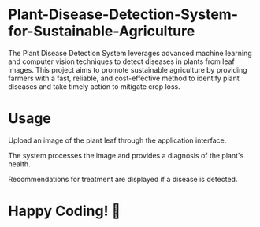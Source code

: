 # Plant-Disease-Detection-System-for-Sustainable-Agriculture
The Plant Disease Detection System leverages advanced machine learning and computer vision techniques to detect diseases in plants from leaf images. This project aims to promote sustainable agriculture by providing farmers with a fast, reliable, and cost-effective method to identify plant diseases and take timely action to mitigate crop loss.
# Usage

Upload an image of the plant leaf through the application interface.

The system processes the image and provides a diagnosis of the plant's health.

Recommendations for treatment are displayed if a disease is detected.

# Happy Coding! 🌱
